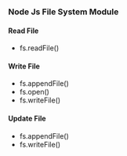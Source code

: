 ### Node Js File System Module

#### Read File

- fs.readFile()

#### Write File

 - fs.appendFile()
 - fs.open()
 - fs.writeFile()
#### Update File
 - fs.appendFile()
 - fs.writeFile()